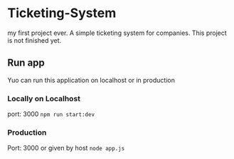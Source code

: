 # Ticketing-System

my first project ever. A simple ticketing system for companies. This project is
not finished yet.

## Run app

Yuo can run this application on localhost or in production

### Locally on Localhost

port: 3000 `npm run start:dev`

### Production

Port: 3000 or given by host `node app.js`
